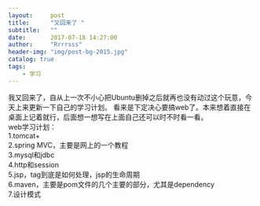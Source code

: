 ```yaml
---
layout:     post
title:      "又回来了 "
subtitle:   ""
date:       2017-07-18 14:27:00
author:     "Rrrrsss"
header-img: "img/post-bg-2015.jpg"
catalog: true
tags:
    - 学习
---
```


我又回来了，自从上一次不小心把Ubuntu删掉之后就再也没有动过这个玩意，今天上来更新一下自己的学习计划。
看来是下定决心要搞web了。本来想着直接在桌面上记着就行，后面想一想写在上面自己还可以时不时看一看。
</br>web学习计划：
</br>1.tomcat+
</br>2.spring MVC，主要是网上的一个教程
</br>3.mysql和jdbc
</br>4.http和session
</br>5.jsp，tag到底是如何处理，jsp的生命周期
</br>6.maven，主要是pom文件的几个主要的部分，尤其是dependency
</br>7.设计模式